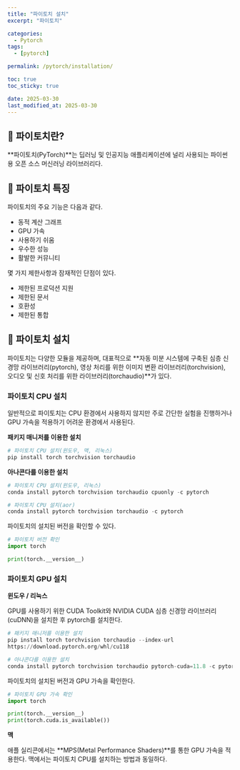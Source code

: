 ```yaml
---
title: "파이토치 설치"
excerpt: "파이토치"

categories:
  - Pytorch
tags:
  - [pytorch]

permalink: /pytorch/installation/

toc: true
toc_sticky: true

date: 2025-03-30
last_modified_at: 2025-03-30
---
```


## 🦥 파이토치란?

**파이토치(PyTorch)**는 딥러닝 및 인공지능 애플리케이션에 널리 사용되는 파이썬용 오픈 소스 머신러닝 라이브러리다.

## 🦥 파이토치 특징

파이토치의 주요 기능은 다음과 같다.

- 동적 계산 그래프
- GPU 가속
- 사용하기 쉬움
- 우수한 성능
- 활발한 커뮤니티

몇 가지 제한사항과 잠재적인 단점이 있다.
- 제한된 프로덕션 지원
- 제한된 문서
- 호환성
- 제한된 통합

## 🦥 파이토치 설치

파이토치는 다양한 모듈을 제공하며, 대표적으로 **자동 미분 시스템에 구축된 심층 신경망 라이브러리(pytorch), 영상 처리를 위한 이미지 변환 라이브러리(torchvision), 오디오 및 신호 처리를 위한 라이브러리(torchaudio)**가 있다.

### 파이토치 CPU 설치

일반적으로 파이토치는 CPU 환경에서 사용하지 않지만 주로 간단한 실험을 진행하거나 GPU 가속을 적용하기 어려운 환경에서 사용된다.

**패키지 매니저를 이용한 설치**<br>

```python
# 파이토치 CPU 설치(윈도우, 맥, 리눅스)
pip install torch torchvision torchaudio
```

**아나콘다를 이용한 설치**<br>

```python
# 파이토치 CPU 설치(윈도우, 리눅스)
conda install pytorch torchvision torchaudio cpuonly -c pytorch

# 파이토치 CPU 설치(aor)
conda install pytorch torchvision torchaudio -c pytorch
```

파이토치의 설치된 버전을 확인할 수 있다.

```python 
# 파이토치 버전 확인
import torch

print(torch.__version__)
```

### 파이토치 GPU 설치

**윈도우 / 리눅스**<br>

GPU를 사용하기 위한 CUDA Toolkit와 NVIDIA CUDA 심층 신경망 라이브러리(cuDNN)을 설치한 후 pytorch를 설치한다.

```python
# 패키지 매니저를 이용한 설치
pip install torch torchvision torchaudio --index-url
https://download.pytorch.org/whl/cu118
```

```python
# 아나콘다를 이용한 설치
conda install pytorch torchvision torchaudio pytorch-cuda=11.8 -c pytorch -c nvidia
```

파이토치의 설치된 버전과 GPU 가속을 확인한다.

```python
# 파이토치 GPU 가속 확인
import torch

print(torch.__version__)
print(torch.cuda.is_available())
```

**맥**<br>

애플 실리콘에서는 **MPS(Metal Performance Shaders)**를 통한 GPU 가속을 적용한다. 맥에서는 파이토치 CPU를 설치하는 방법과 동일하다.


